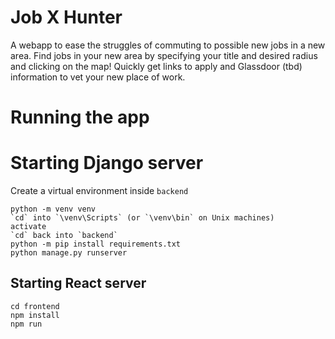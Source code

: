 # Job X Hunter
A webapp to ease the struggles of commuting to possible new jobs in a new area. Find jobs in your new area by specifying your title and desired radius and clicking on the map!
Quickly get links to apply and Glassdoor (tbd) information to vet your new place of work.

# Running the app
# Starting Django server
Create a virtual environment inside `backend`
```
python -m venv venv
`cd` into `\venv\Scripts` (or `\venv\bin` on Unix machines) 
activate
`cd` back into `backend`
python -m pip install requirements.txt
python manage.py runserver
```
## Starting React server
```
cd frontend
npm install
npm run
```